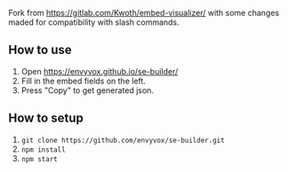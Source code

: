 Fork from https://gitlab.com/Kwoth/embed-visualizer/ with some changes maded for compatibility with slash commands.

## How to use
1. Open https://envyvox.github.io/se-builder/
2. Fill in the embed fields on the left.
3. Press "Copy" to get generated json.

## How to setup
1. `git clone https://github.com/envyvox/se-builder.git`  
2. `npm install`  
3. `npm start`  
